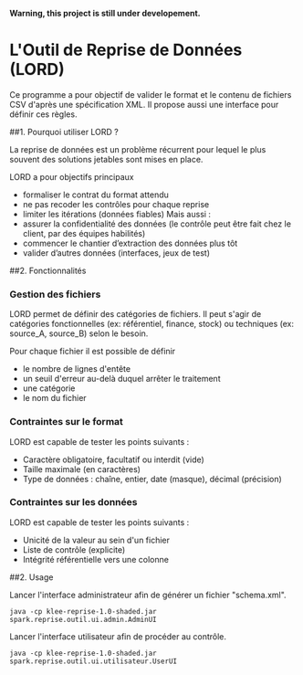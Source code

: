 __Warning, this project is still under developement.__

# L'Outil de Reprise de Données (LORD)

Ce programme a pour objectif de valider le format et le contenu de fichiers CSV d'après une spécification XML. Il propose aussi une interface pour définir ces règles.

##1. Pourquoi utiliser LORD ?

La reprise de données est un problème récurrent pour lequel le plus souvent des solutions jetables sont mises en place.

LORD a pour objectifs principaux
* formaliser le contrat du format attendu
* ne pas recoder les contrôles pour chaque reprise
* limiter les itérations (données fiables)
Mais aussi :
* assurer la confidentialité des données (le contrôle peut être fait chez le client, par des équipes habilités)
* commencer le chantier d’extraction des données plus tôt
* valider d’autres données (interfaces, jeux de test)

##2. Fonctionnalités

###	Gestion des fichiers

LORD permet de définir des catégories de fichiers. Il peut s'agir de catégories fonctionnelles (ex: référentiel, finance, stock) ou techniques (ex: source_A, source_B) selon le besoin.

Pour chaque fichier il est possible de définir
* le nombre de lignes d'entête
* un seuil d'erreur au-delà duquel arrêter le traitement
* une catégorie
* le nom du fichier    
	
### Contraintes sur le format

LORD est capable de tester les points suivants :
* Caractère obligatoire, facultatif ou interdit (vide)
* Taille maximale (en caractères)
* Type de données  : chaîne, entier, date (masque), décimal (précision)

### Contraintes sur les données

LORD est capable de tester les points suivants :
* Unicité de la valeur au sein d'un fichier
* Liste de contrôle (explicite)
* Intégrité référentielle vers une colonne
	
##2. Usage

Lancer l'interface administrateur afin de générer un fichier "schema.xml".
```
java -cp klee-reprise-1.0-shaded.jar spark.reprise.outil.ui.admin.AdminUI 
```

Lancer l'interface utilisateur afin de procéder au contrôle.
```
java -cp klee-reprise-1.0-shaded.jar spark.reprise.outil.ui.utilisateur.UserUI
```
